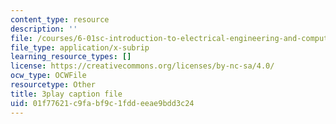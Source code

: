 ```yaml
---
content_type: resource
description: ''
file: /courses/6-01sc-introduction-to-electrical-engineering-and-computer-science-i-spring-2011/01f77621c9fabf9c1fddeeae9bdd3c24_rOA1VC5aQ7Q.srt
file_type: application/x-subrip
learning_resource_types: []
license: https://creativecommons.org/licenses/by-nc-sa/4.0/
ocw_type: OCWFile
resourcetype: Other
title: 3play caption file
uid: 01f77621-c9fa-bf9c-1fdd-eeae9bdd3c24
---
```

